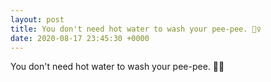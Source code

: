 ```yaml
---
layout: post
title: You don't need hot water to wash your pee-pee. 🤷‍♀️
date: 2020-08-17 23:45:30 +0000
---
```


You don't need hot water to wash your pee-pee. 🤷‍♀️

